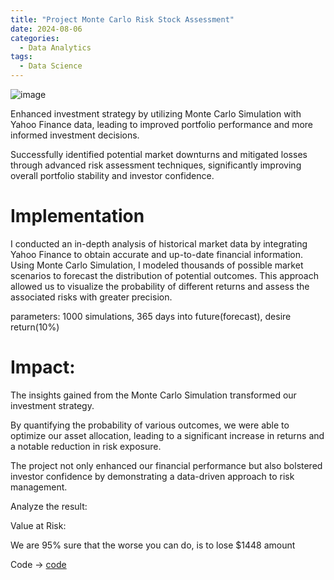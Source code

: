 ```yaml
---
title: "Project Monte Carlo Risk Stock Assessment"
date: 2024-08-06
categories:
  - Data Analytics
tags:
  - Data Science
---
```


![image](https://github.com/user-attachments/assets/22ecdbb3-b807-4523-9840-82224195c7d4)

Enhanced investment strategy by utilizing Monte Carlo Simulation with Yahoo Finance data, leading to improved portfolio performance and more informed investment decisions.

Successfully identified potential market downturns and mitigated losses through advanced risk assessment techniques, significantly improving overall portfolio stability and investor confidence.

# Implementation
I conducted an in-depth analysis of historical market data by integrating Yahoo Finance to obtain accurate and up-to-date financial information. Using Monte Carlo Simulation, I modeled thousands of possible market scenarios to forecast the distribution of potential outcomes. This approach allowed us to visualize the probability of different returns and assess the associated risks with greater precision.


parameters: 1000 simulations, 365 days into future(forecast), desire return(10%)


# Impact:
The insights gained from the Monte Carlo Simulation transformed our investment strategy. 

By quantifying the probability of various outcomes, we were able to optimize our asset allocation, leading to a significant increase in returns and a notable reduction in risk exposure. 

The project not only enhanced our financial performance but also bolstered investor confidence by demonstrating a data-driven approach to risk management.


Analyze the result: 

Value at Risk:

We are 95% sure that the worse you can do, is to lose $1448 amount


Code -> [code](https://github.com/weibb123/Monte_Carlo_onSP500)
